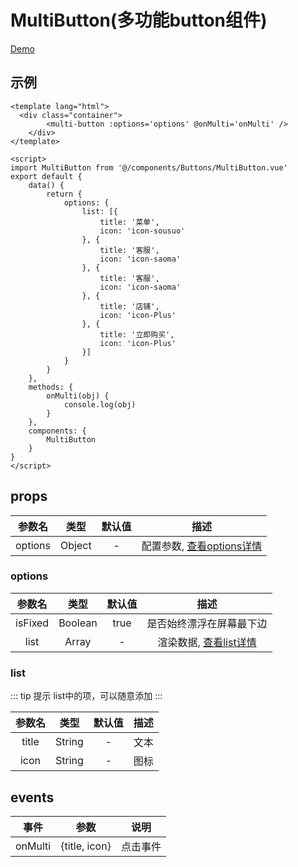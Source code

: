 # MultiButton(多功能button组件)
[Demo](https://watasi.cn/infozx_api/dist/#/multiButton)

## 示例
``` vue{8}
<template lang="html">
  <div class="container">
		<multi-button :options='options' @onMulti='onMulti' />
	</div>
</template>

<script>
import MultiButton from '@/components/Buttons/MultiButton.vue'
export default {
	data() {
		return {
			options: {
				list: [{
					title: '菜单',
					icon: 'icon-sousuo'
				}, {
					title: '客服',
					icon: 'icon-saoma'
				}, {
					title: '客服',
					icon: 'icon-saoma'
				}, {
					title: '店铺',
					icon: 'icon-Plus'
				}, {
					title: '立即购买',
					icon: 'icon-Plus'
				}]
			}
		}
	},
	methods: {
		onMulti(obj) {
			console.log(obj)
		}
	},
	components: {
		MultiButton
	}
}
</script>
```
## props
|参数名|类型|默认值|描述|
|:---:|:---:|:---:|:---:|
|options|Object|-|配置参数, [查看options详情](#options)|

### options
|参数名|类型|默认值|描述|
|:---:|:---:|:---:|:---:|
|isFixed|Boolean|true|是否始终漂浮在屏幕最下边|
|list|Array|-|渲染数据, [查看list详情](#list)|

### list
::: tip 提示
list中的项，可以随意添加
:::

|参数名|类型|默认值|描述|
|:---:|:---:|:---:|:---:|
|title|String|-|文本|
|icon|String|-|图标|

## events
|事件|参数|说明|
|:---:|:---:|:---:|
|onMulti|{title, icon}|点击事件|
